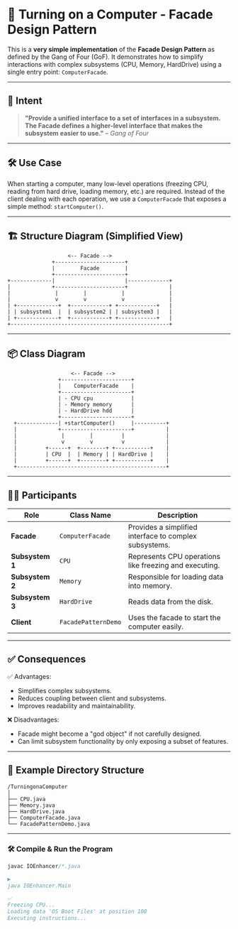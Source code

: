 # 🧱 Turning on a Computer - Facade Design Pattern

This is a **very simple implementation** of the **Facade Design Pattern** as defined by the Gang of Four (GoF). It demonstrates how to simplify interactions with complex subsystems (CPU, Memory, HardDrive) using a single entry point: `ComputerFacade`.

---

## 🎯 Intent

> **"Provide a unified interface to a set of interfaces in a subsystem. The Facade defines a higher-level interface that makes the subsystem easier to use."** – *Gang of Four*

---

## 🛠️ Use Case

When starting a computer, many low-level operations (freezing CPU, reading from hard drive, loading memory, etc.) are required. Instead of the client dealing with each operation, we use a `ComputerFacade` that exposes a simple method: `startComputer()`.

---

## 🏗️ Structure Diagram (Simplified View)

                       <-- Facade -->
                  +----------------------+
                  |        Facade        |
                  +----------------------+
    +-------------|                      |-------------+
    |             +----------------------+             |
    |              |        |           |              |
    |              v        v           v              |  
    | +-------------+  +------------+ +------------+   |  
    | | subsystem1  |  | subsystem2 | | subsystem3 |   |  
    | +-------------+  +------------+ +------------+   |
    +--------------------------------------------------+

---

## 📦 Class Diagram

    
    
                        <-- Facade -->
                    +----------------------+
                    |    ComputerFacade    |  
                    +----------------------+
                    | - CPU cpu            |
                    | - Memory memory      |
                    | - HardDrive hdd      |
                    +----------------------+
      +-------------| +startComputer()     |----------+
      |             +----------------------+          |
      |              |        |         |             |
      |              v        v         v             |  
      |         +------+  +--------+ +-----------+    |  
      |         | CPU  |  | Memory | | HardDrive |    |  
      |         +------+  +--------+ +-----------+    |
      +-----------------------------------------------+
---

## 🧑‍💻 Participants

| Role             | Class Name       | Description |
|------------------|------------------|-------------|
| **Facade**        | `ComputerFacade` | Provides a simplified interface to complex subsystems. |
| **Subsystem 1**   | `CPU`            | Represents CPU operations like freezing and executing. |
| **Subsystem 2**   | `Memory`         | Responsible for loading data into memory. |
| **Subsystem 3**   | `HardDrive`      | Reads data from the disk. |
| **Client**        | `FacadePatternDemo` | Uses the facade to start the computer easily. |

---

## ✅ Consequences

✅ Advantages:

- Simplifies complex subsystems. 
- Reduces coupling between client and subsystems. 
- Improves readability and maintainability.

❌ Disadvantages:
- Facade might become a "god object" if not carefully designed. 
- Can limit subsystem functionality by only exposing a subset of features.
---

## 📂 Example Directory Structure
    /TurningonaComputer
    │
    ├── CPU.java
    ├── Memory.java
    ├── HardDrive.java
    ├── ComputerFacade.java
    └── FacadePatternDemo.java
---

### 🛠️ Compile & Run the Program

```java
javac IOEnhancer/*.java

▶️
java IOEnhancer.Main

✅
Freezing CPU...
Loading data 'OS Boot Files' at position 100
Executing instructions...


